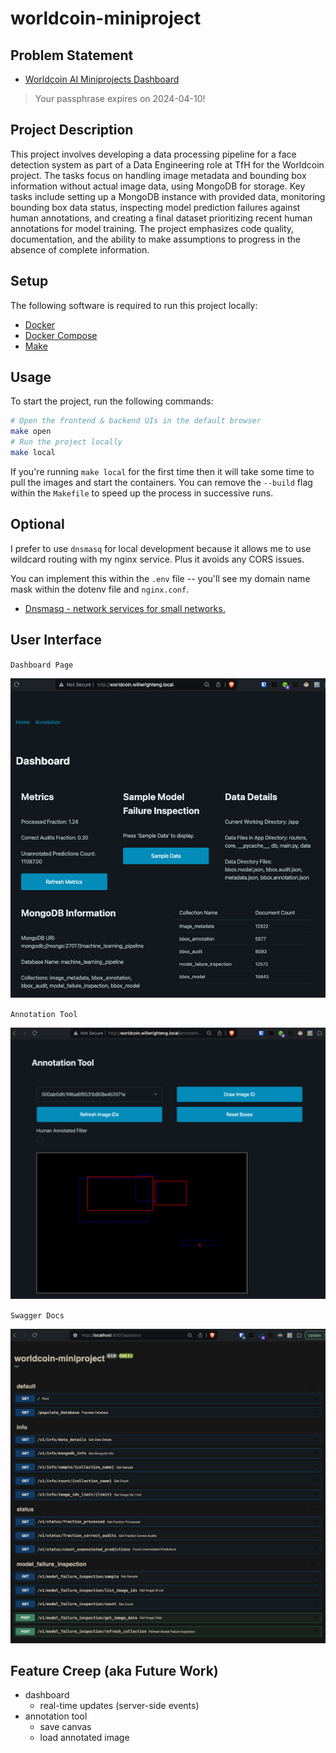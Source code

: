 # worldcoin-miniproject

## Problem Statement

- [Worldcoin AI Miniprojects Dashboard](https://dashboard-miniprojects.ml-stage.worldcoin.org/)

> Your passphrase expires on 2024-04-10!

## Project Description

This project involves developing a data processing pipeline for a face detection system as part of a Data Engineering role at TfH for the Worldcoin project. The tasks focus on handling image metadata and bounding box information without actual image data, using MongoDB for storage. Key tasks include setting up a MongoDB instance with provided data, monitoring bounding box data status, inspecting model prediction failures against human annotations, and creating a final dataset prioritizing recent human annotations for model training. The project emphasizes code quality, documentation, and the ability to make assumptions to progress in the absence of complete information.

## Setup

The following software is required to run this project locally:

- [Docker](https://docs.docker.com/engine/install/)
- [Docker Compose](https://docs.docker.com/compose/install/)
- [Make](https://www.gnu.org/software/make/#download)

## Usage

To start the project, run the following commands:

```bash
# Open the frontend & backend UIs in the default browser
make open
# Run the project locally
make local
```

If you're running `make local` for the first time then it will take some time to pull the images and start the containers. You can remove the `--build` flag within the `Makefile` to speed up the process in successive runs.

## Optional

I prefer to use `dnsmasq` for local development because it allows me to use wildcard routing with my nginx service. Plus it avoids any CORS issues.

You can implement this within the `.env` file -- you'll see my domain name mask within the dotenv file and `nginx.conf`.

- [Dnsmasq - network services for small networks.](https://dnsmasq.org/doc.html)

## User Interface

`Dashboard Page`

![dashboard](./docs/dashboard.png)

`Annotation Tool`

![annotation_tool](./docs/annotation-tool.png)

`Swagger Docs`

![swagger_docs](./docs/swagger-docs.png)

## Feature Creep (aka Future Work)

- dashboard
  - real-time updates (server-side events)
- annotation tool
  - save canvas
  - load annotated image
